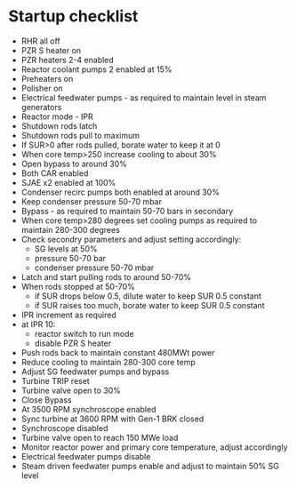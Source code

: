 # Startup checklist

- RHR all off
- PZR S heater on
- PZR heaters 2-4 enabled
- Reactor coolant pumps 2 enabled at 15%
- Preheaters on
- Polisher on
- Electrical feedwater pumps - as required to maintain level in steam generators
- Reactor mode - IPR
- Shutdown rods latch
- Shutdown rods pull to maximum
- If SUR>0 after rods pulled, borate water to keep it at 0
- When core temp>250 increase cooling to about 30%
- Open bypass to around 30%
- Both CAR enabled
- SJAE x2 enabled at 100%
- Condenser recirc pumps both enabled at around 30%
- Keep condenser pressure 50-70 mbar
- Bypass - as required to maintain 50-70 bars in secondary
- When core temp>280 degrees set cooling pumps as required to maintain 280-300 degrees
- Check secondry parameters and adjust setting accordingly:
  - SG levels at 50%
  - pressure 50-70 bar
  - condenser pressure 50-70 mbar
- Latch and start pulling rods to around 50-70%
- When rods stopped at 50-70%
  - if SUR drops below 0.5, dilute water to keep SUR 0.5 constant
  - if SUR raises too much, borate water to keep SUR 0.5 constant
- IPR increment as required
- at IPR 10:
  - reactor switch to run mode
  - disable PZR S heater
- Push rods back to maintain constant 480MWt power
- Reduce cooling to maintain 280-300 core temp
- Adjust SG feedwater pumps and bypass
- Turbine TRIP reset
- Turbine valve open to 30%
- Close Bypass
- At 3500 RPM synchroscope enabled
- Sync turbine at 3600 RPM with Gen-1 BRK closed
- Synchroscope disabled
- Turbine valve open to reach 150 MWe load
- Monitor reactor power and primary core temperature, adjust accordingly
- Electrical feedwater pumps disable
- Steam driven feedwater pumps enable and adjust to maintain 50% SG level
